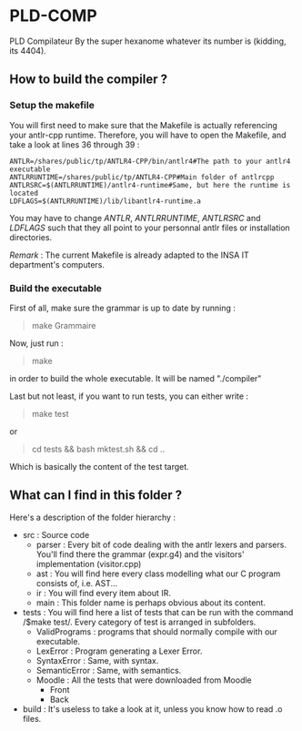 # PLD-COMP
PLD Compilateur
By the super hexanome whatever its number is (kidding, its 4404).

## How to build the compiler ?

### Setup the makefile

You will first need to make sure that the Makefile is actually referencing your antlr-cpp runtime.
Therefore, you will have to open the Makefile, and take a look at lines 36 through 39 :

	ANTLR=/shares/public/tp/ANTLR4-CPP/bin/antlr4#The path to your antlr4 executable
	ANTLRRUNTIME=/shares/public/tp/ANTLR4-CPP#Main folder of antlrcpp
	ANTLRSRC=$(ANTLRRUNTIME)/antlr4-runtime#Same, but here the runtime is located
	LDFLAGS=$(ANTLRRUNTIME)/lib/libantlr4-runtime.a

You may have to change *ANTLR*, *ANTLRRUNTIME*, *ANTLRSRC* and *LDFLAGS* such that they all point to your personnal antlr files or installation directories.

_Remark_ : The current Makefile is already adapted to the INSA IT department's computers.

### Build the executable

First of all, make sure the grammar is up to date by running :
> make Grammaire

Now, just run :
> make

in order to build the whole executable. It will be named "./compiler"

Last but not least, if you want to run tests, you can either write :
> make test

or
> cd tests && bash mktest.sh && cd ..

Which is basically the content of the test target.

## What can I find in this folder ?

Here's a description of the folder hierarchy :
<ul>
<li>src : Source code
	<ul>
	<li>parser : Every bit of code dealing with the antlr lexers and parsers. You'll find there the grammar (expr.g4) and the visitors' implementation (visitor.cpp)</li>
	<li>ast : You will find here every class modelling what our C program consists of, i.e. AST...</li>
	<li>ir : You will find every item about IR.</li>
	<li>main : This folder name is perhaps obvious about its content.</li></ul>
<li>tests : You will find here a list of tests that can be run with the command /$make test/. Every category of test is arranged in subfolders.
	<ul>
	<li> ValidPrograms : programs that should normally compile with our executable.</li>
	<li> LexError : Program generating a Lexer Error.</li>
	<li> SyntaxError : Same, with syntax.</li>
	<li> SemanticError : Same, with semantics.</li>
	<li> Moodle : All the tests that were downloaded from Moodle<ul>
		<li> Front</li>
		<li> Back</li>
	</ul></li></ul></li>
<li> build : It's useless to take a look at it, unless you know how to read .o files.</li>
</ul>


